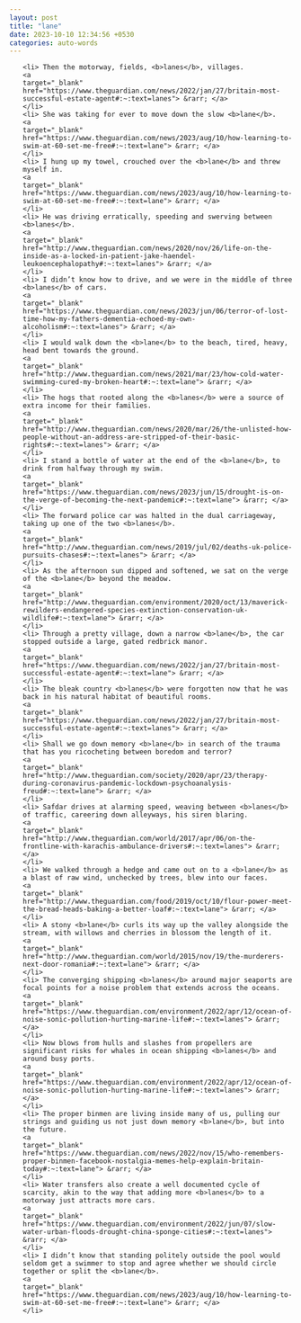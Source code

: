 ```yaml
---
layout: post
title: "lane"
date: 2023-10-10 12:34:56 +0530
categories: auto-words
---
```

<ol>

    <li> Then the motorway, fields, <b>lanes</b>, villages.
    <a 
    target="_blank" 
    href="https://www.theguardian.com/news/2022/jan/27/britain-most-successful-estate-agent#:~:text=lanes"> &rarr; </a>
    </li>
    <li> She was taking for ever to move down the slow <b>lane</b>.
    <a 
    target="_blank" 
    href="https://www.theguardian.com/news/2023/aug/10/how-learning-to-swim-at-60-set-me-free#:~:text=lane"> &rarr; </a>
    </li>
    <li> I hung up my towel, crouched over the <b>lane</b> and threw myself in.
    <a 
    target="_blank" 
    href="https://www.theguardian.com/news/2023/aug/10/how-learning-to-swim-at-60-set-me-free#:~:text=lane"> &rarr; </a>
    </li>
    <li> He was driving erratically, speeding and swerving between <b>lanes</b>.
    <a 
    target="_blank" 
    href="http://www.theguardian.com/news/2020/nov/26/life-on-the-inside-as-a-locked-in-patient-jake-haendel-leukoencephalopathy#:~:text=lanes"> &rarr; </a>
    </li>
    <li> I didn’t know how to drive, and we were in the middle of three <b>lanes</b> of cars.
    <a 
    target="_blank" 
    href="https://www.theguardian.com/news/2023/jun/06/terror-of-lost-time-how-my-fathers-dementia-echoed-my-own-alcoholism#:~:text=lanes"> &rarr; </a>
    </li>
    <li> I would walk down the <b>lane</b> to the beach, tired, heavy, head bent towards the ground.
    <a 
    target="_blank" 
    href="http://www.theguardian.com/news/2021/mar/23/how-cold-water-swimming-cured-my-broken-heart#:~:text=lane"> &rarr; </a>
    </li>
    <li> The hogs that rooted along the <b>lanes</b> were a source of extra income for their families.
    <a 
    target="_blank" 
    href="http://www.theguardian.com/news/2020/mar/26/the-unlisted-how-people-without-an-address-are-stripped-of-their-basic-rights#:~:text=lanes"> &rarr; </a>
    </li>
    <li> I stand a bottle of water at the end of the <b>lane</b>, to drink from halfway through my swim.
    <a 
    target="_blank" 
    href="https://www.theguardian.com/news/2023/jun/15/drought-is-on-the-verge-of-becoming-the-next-pandemic#:~:text=lane"> &rarr; </a>
    </li>
    <li> The forward police car was halted in the dual carriageway, taking up one of the two <b>lanes</b>.
    <a 
    target="_blank" 
    href="http://www.theguardian.com/news/2019/jul/02/deaths-uk-police-pursuits-chases#:~:text=lanes"> &rarr; </a>
    </li>
    <li> As the afternoon sun dipped and softened, we sat on the verge of the <b>lane</b> beyond the meadow.
    <a 
    target="_blank" 
    href="http://www.theguardian.com/environment/2020/oct/13/maverick-rewilders-endangered-species-extinction-conservation-uk-wildlife#:~:text=lane"> &rarr; </a>
    </li>
    <li> Through a pretty village, down a narrow <b>lane</b>, the car stopped outside a large, gated redbrick manor.
    <a 
    target="_blank" 
    href="https://www.theguardian.com/news/2022/jan/27/britain-most-successful-estate-agent#:~:text=lane"> &rarr; </a>
    </li>
    <li> The bleak country <b>lanes</b> were forgotten now that he was back in his natural habitat of beautiful rooms.
    <a 
    target="_blank" 
    href="https://www.theguardian.com/news/2022/jan/27/britain-most-successful-estate-agent#:~:text=lanes"> &rarr; </a>
    </li>
    <li> Shall we go down memory <b>lane</b> in search of the trauma that has you ricocheting between boredom and terror?
    <a 
    target="_blank" 
    href="http://www.theguardian.com/society/2020/apr/23/therapy-during-coronavirus-pandemic-lockdown-psychoanalysis-freud#:~:text=lane"> &rarr; </a>
    </li>
    <li> Safdar drives at alarming speed, weaving between <b>lanes</b> of traffic, careering down alleyways, his siren blaring.
    <a 
    target="_blank" 
    href="http://www.theguardian.com/world/2017/apr/06/on-the-frontline-with-karachis-ambulance-drivers#:~:text=lanes"> &rarr; </a>
    </li>
    <li> We walked through a hedge and came out on to a <b>lane</b> as a blast of raw wind, unchecked by trees, blew into our faces.
    <a 
    target="_blank" 
    href="http://www.theguardian.com/food/2019/oct/10/flour-power-meet-the-bread-heads-baking-a-better-loaf#:~:text=lane"> &rarr; </a>
    </li>
    <li> A stony <b>lane</b> curls its way up the valley alongside the stream, with willows and cherries in blossom the length of it.
    <a 
    target="_blank" 
    href="http://www.theguardian.com/world/2015/nov/19/the-murderers-next-door-romania#:~:text=lane"> &rarr; </a>
    </li>
    <li> The converging shipping <b>lanes</b> around major seaports are focal points for a noise problem that extends across the oceans.
    <a 
    target="_blank" 
    href="https://www.theguardian.com/environment/2022/apr/12/ocean-of-noise-sonic-pollution-hurting-marine-life#:~:text=lanes"> &rarr; </a>
    </li>
    <li> Now blows from hulls and slashes from propellers are significant risks for whales in ocean shipping <b>lanes</b> and around busy ports.
    <a 
    target="_blank" 
    href="https://www.theguardian.com/environment/2022/apr/12/ocean-of-noise-sonic-pollution-hurting-marine-life#:~:text=lanes"> &rarr; </a>
    </li>
    <li> The proper binmen are living inside many of us, pulling our strings and guiding us not just down memory <b>lane</b>, but into the future.
    <a 
    target="_blank" 
    href="https://www.theguardian.com/news/2022/nov/15/who-remembers-proper-binmen-facebook-nostalgia-memes-help-explain-britain-today#:~:text=lane"> &rarr; </a>
    </li>
    <li> Water transfers also create a well documented cycle of scarcity, akin to the way that adding more <b>lanes</b> to a motorway just attracts more cars.
    <a 
    target="_blank" 
    href="https://www.theguardian.com/environment/2022/jun/07/slow-water-urban-floods-drought-china-sponge-cities#:~:text=lanes"> &rarr; </a>
    </li>
    <li> I didn’t know that standing politely outside the pool would seldom get a swimmer to stop and agree whether we should circle together or split the <b>lane</b>.
    <a 
    target="_blank" 
    href="https://www.theguardian.com/news/2023/aug/10/how-learning-to-swim-at-60-set-me-free#:~:text=lane"> &rarr; </a>
    </li>